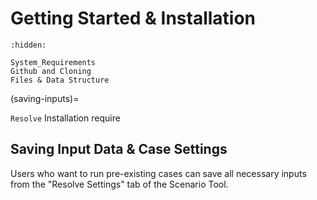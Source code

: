 # Getting Started & Installation

```{toctree}
:hidden:

System_Requirements
Github and Cloning
Files & Data Structure
```


(saving-inputs)=

`Resolve` Installation require
## Saving Input Data & Case Settings

Users who want to run pre-existing cases can save all necessary inputs from the "Resolve Settings" tab of the Scenario Tool.


